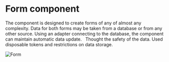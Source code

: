 Form component
==============

The component is designed to create forms of any of almost any complexity.
Data for both forms may be taken from a database or from any other source.
Using an adapter connecting to the database, the component can maintain automatic data update.
 
Thought the safety of the data.
Used disposable tokens and restrictions on data storage.


![Form](https://github.com/shabuninil/combine/examples/form/preview.png) 